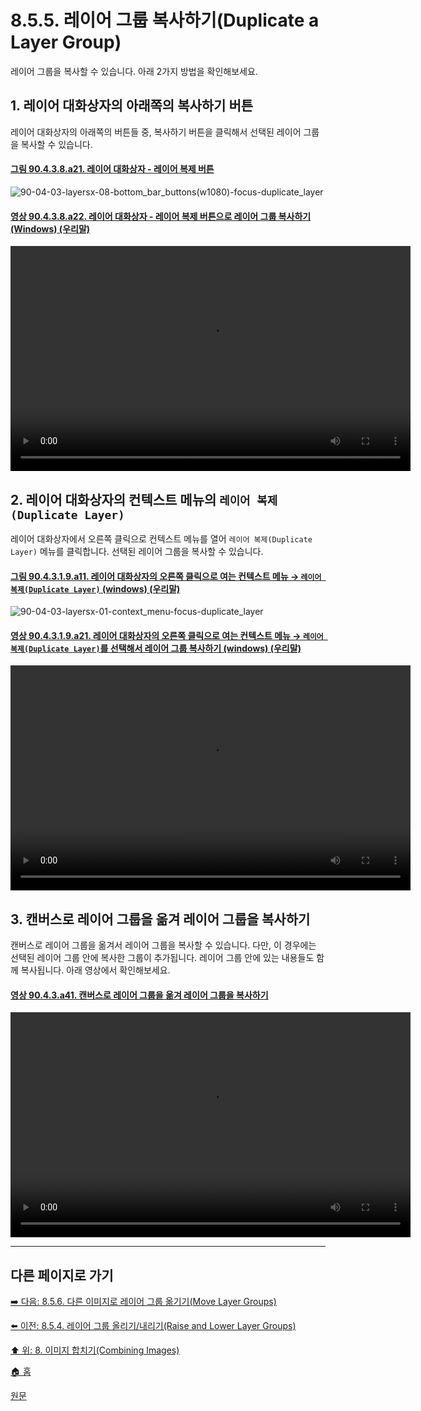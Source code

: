 # 8.5.5. 레이어 그룹 복사하기(Duplicate a Layer Group)
레이어 그룹을 복사할 수 있습니다. 아래 2가지 방법을 확인해보세요.

## 1. 레이어 대화상자의 아래쪽의 복사하기 버튼
레이어 대화상자의 아래쪽의 버튼들 중, 복사하기 버튼을 클릭해서 선택된 레이어 그룹을 복사할 수 있습니다.

<a id="90-04-03-08-a21"></a>

#### [그림 90.4.3.8.a21. 레이어 대화상자 - 레이어 복제 버튼](./90-04-03-08-bottom_bar_buttons.md#90-04-03-08-a21)
![90-04-03-layersx-08-bottom_bar_buttons(w1080)-focus-duplicate_layer](https://github.com/wonder13662/gimp/assets/15767104/6f8e5bba-ff2b-45e4-bae0-c66bf6060cce)

<a id="90-04-03-08-a22"></a>

#### [영상 90.4.3.8.a22. 레이어 대화상자 - 레이어 복제 버튼으로 레이어 그룹 복사하기 (Windows) (우리말)](./90-04-03-08-bottom_bar_buttons.md#90-04-03-08-a22)
<video controls="controls" width="640" height="360"  src="https://github.com/wonder13662/gimp/assets/15767104/f7cc9472-fba4-4ae2-aabb-a5c999c92c86"></video>

## 2. 레이어 대화상자의 컨텍스트 메뉴의 `레이어 복제(Duplicate Layer)`
레이어 대화상자에서 오른쪽 클릭으로 컨텍스트 메뉴를 열어 `레이어 복제(Duplicate Layer)` 메뉴를 클릭합니다. 선택된 레이어 그룹을 복사할 수 있습니다.

<a id="90-04-03-01-09-a11"></a>

#### [그림 90.4.3.1.9.a11. 레이어 대화상자의 오른쪽 클릭으로 여는 컨텍스트 메뉴 → `레이어 복제(Duplicate Layer)` (windows) (우리말)](./90-04-03-01-09-duplicate_layer.md#90-04-03-01-09-a11)
![90-04-03-layersx-01-context_menu-focus-duplicate_layer](https://github.com/wonder13662/gimp/assets/15767104/4452467f-2986-45f1-9d46-02575d662849)

<a id="90-04-03-01-09-a21"></a>

#### [영상 90.4.3.1.9.a21. 레이어 대화상자의 오른쪽 클릭으로 여는 컨텍스트 메뉴 → `레이어 복제(Duplicate Layer)`를 선택해서 레이어 그룹 복사하기 (windows) (우리말)](./90-04-03-01-09-duplicate_layer.md#90-04-03-01-09-a21)
<video controls="controls" width="640" height="360" src="https://github.com/wonder13662/gimp/assets/15767104/743b6509-18ba-49da-8cbf-f4b3bce6710c"></video>

## 3. 캔버스로 레이어 그룹을 옮겨 레이어 그룹을 복사하기
캔버스로 레이어 그룹을 옮겨서 레이어 그룹을 복사할 수 있습니다. 다만, 이 경우에는 선택된 레이어 그룹 안에 복사한 그룹이 추가됩니다. 레이어 그룹 안에 있는 내용들도 함께 복사됩니다. 아래 영상에서 확인해보세요.

<a id="90-04-03-a41"></a>

#### [영상 90.4.3.a41. 캔버스로 레이어 그룹을 옮겨 레이어 그룹을 복사하기](./90-04-03-00-layers.md#90-04-03-a41)
<video controls="controls" width="640" height="360" src="https://github.com/wonder13662/gimp/assets/15767104/4cc69ddb-51b0-473c-85d0-bf375d5ecbf1"></video>

***

## 다른 페이지로 가기
[➡️ 다음: 8.5.6. 다른 이미지로 레이어 그룹 옮기기(Move Layer Groups)](./08-05-06-move_layer_groups.md)

[⬅️ 이전: 8.5.4. 레이어 그룹 올리기/내리기(Raise and Lower Layer Groups)](./08-05-04-raise_n_lower_layer_groups.md)

[⬆️ 위: 8. 이미지 합치기(Combining Images)](./08-00-combining-images.md)

[🏠 홈](./00-home.md)

[원문](https://docs.gimp.org/2.10/ko/gimp-layer-groups.html)
